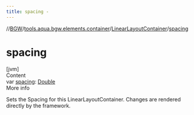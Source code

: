 ```yaml
---
title: spacing -
---
```

//[BGW](../../../index.md)/[tools.aqua.bgw.elements.container](../index.md)/[LinearLayoutContainer](index.md)/[spacing](spacing.md)



# spacing  
[jvm]  
Content  
var [spacing](spacing.md): [Double](https://kotlinlang.org/api/latest/jvm/stdlib/kotlin/-double/index.html)  
More info  


Sets the Spacing for this LinearLayoutContainer. Changes are rendered directly by the framework.

  



